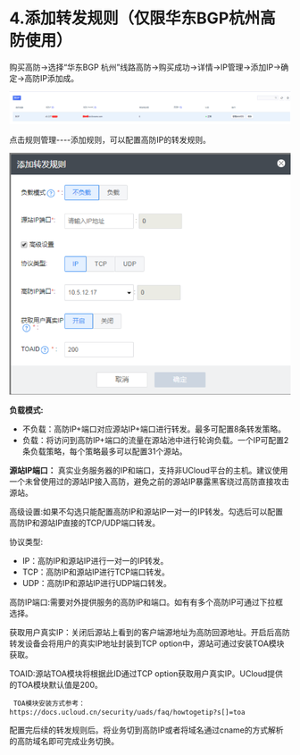 

# 4.添加转发规则（仅限华东BGP杭州高防使用）

购买高防-\>选择“华东BGP 杭州”线路高防-\>购买成功-\>详情-\>IP管理-\>添加IP-\>确定-\>高防IP添加成。

![](/images/opintro/杭州添加IP.png)

点击规则管理----添加规则，可以配置高防IP的转发规则。

![](/images/opintro/添加转发规则.png)

**负载模式:**

  - 不负载：高防IP+端口对应源站IP+端口进行转发。最多可配置8条转发策略。
  - 负载：将访问到高防IP+端口的流量在源站池中进行轮询负载。一个IP可配置2条负载策略，每个策略最多可以配置31个源站。

**源站IP端口：** 真实业务服务器的IP和端口，支持非UCloud平台的主机。建议使用一个未曾使用过的源站IP接入高防，避免之前的源站IP暴露黑客绕过高防直接攻击源站。

高级设置:如果不勾选只能配置高防IP和源站IP一对一的IP转发。勾选后可以配置高防IP和源站IP直接的TCP/UDP端口转发。

协议类型:

  - IP：高防IP和源站IP进行一对一的IP转发。
  - TCP：高防IP和源站IP进行TCP端口转发。
  - UDP：高防IP和源站IP进行UDP端口转发。

高防IP端口:需要对外提供服务的高防IP和端口。如有有多个高防IP可通过下拉框选择。

获取用户真实IP：关闭后源站上看到的客户端源地址为高防回源地址。开启后高防转发设备会将用户的真实IP地址封装到TCP
option中，源站可通过安装TOA模块获取。

TOAID:源站TOA模块将根据此ID通过TCP option获取用户真实IP。UCloud提供的TOA模块默认值是200。

``` 
 TOA模块安装方式参考：https://docs.ucloud.cn/security/uads/faq/howtogetip?s[]=toa
```

配置完后续的转发规则后。将业务切到高防IP或者将域名通过cname的方式解析的高防域名即可完成业务切换。
